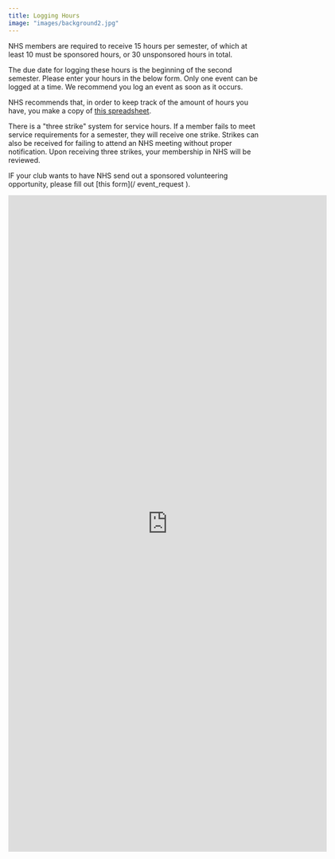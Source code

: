 ```yaml
---
title: Logging Hours
image: "images/background2.jpg"
---
```


NHS members are required to receive 15 hours per semester, of which at least 10 must be sponsored hours, or 30 unsponsored hours in total.

The due date for logging these hours is the beginning of the second semester. Please enter your hours in the below form. Only one event can be logged at a time. We recommend you log an event as soon as it occurs.

NHS recommends that, in order to keep track of the amount of hours you have, you make a copy of [this spreadsheet](https://docs.google.com/spreadsheets/d/1eaZgjdMwjMNDO_uYv0FlWRVh5j4s1i1KXdnX7E0yZ0g/edit?usp=sharing).

There is a "three strike" system for service hours. If a member fails to meet service requirements for a semester, they will receive one strike. Strikes can also be received for failing to attend an NHS meeting without proper notification. Upon receiving three strikes, your membership in NHS will be reviewed.

IF your club wants to have NHS send out a sponsored volunteering opportunity, please fill out [this form](/
event_request
).

<iframe src="https://docs.google.com/forms/d/e/1FAIpQLSdnDRApk22pXHgr0jZOYAax4f9Ug8HF2Jwfxs6LtT8KPUGz9A/viewform?embedded=true" width="640" height="1317" frameborder="0" marginheight="0" marginwidth="0">Loading…</iframe>
